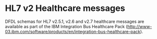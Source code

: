 HL7 v2 Healthcare messages 
==========================

DFDL schemas for HL7 v2.5.1, v2.6 and v2.7 healthcare messages are available as part of the IBM Integration Bus
Healthcare Pack (http://www-03.ibm.com/software/products/en/integration-bus-healthcare-pack).



